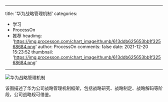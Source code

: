 
---
title: '华为战略管理机制'
categories: 
 - 学习
 - ProcessOn
 - 推荐
headimg: 'https://img.processon.com/chart_image/thumb/613ddb625653bb1f32568684.png'
author: ProcessOn
comments: false
date: 2021-12-20 15:23:52
thumbnail: 'https://img.processon.com/chart_image/thumb/613ddb625653bb1f32568684.png'
---

<div>   
<img class="thumb" alt="华为战略管理机制" src="https://img.processon.com/chart_image/thumb/613ddb625653bb1f32568684.png" referrerpolicy="no-referrer">
<p>该图描述了华为公司战略管理机制框架，包括战略研究、战略制定、战略解码等阶段，公司战略规可借鉴。</p>  
</div>
            